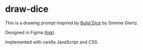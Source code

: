 # draw-dice
This is a drawing prompt inspired by [Bulid Dice](https://yetch.store/products/build-dice) by Simone Giertz.

Designed in Figma ([link](https://www.figma.com/file/9Q2KyvG4bcwuYa8vbjmOKd/Drawdice?node-id=0%3A1&t=jZmM2CwsEcPXXnG2-1)).

Implemented with vanilla JavaScript and CSS.
